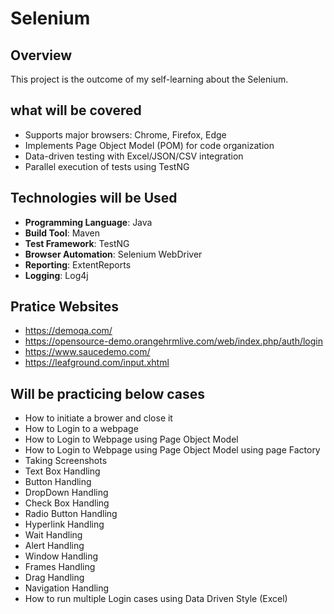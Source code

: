 # Selenium

## Overview
This project is the outcome of my self-learning about the Selenium.

## what will be covered
- Supports major browsers: Chrome, Firefox, Edge
- Implements Page Object Model (POM) for code organization
- Data-driven testing with Excel/JSON/CSV integration
- Parallel execution of tests using TestNG

  
## Technologies will be Used

- **Programming Language**: Java
- **Build Tool**: Maven
- **Test Framework**: TestNG
- **Browser Automation**: Selenium WebDriver
- **Reporting**: ExtentReports
- **Logging**: Log4j

## Pratice Websites
- https://demoqa.com/
- https://opensource-demo.orangehrmlive.com/web/index.php/auth/login
- https://www.saucedemo.com/
- https://leafground.com/input.xhtml


## Will be practicing below cases

- How to initiate a brower and close it
- How to Login to a webpage
- How to Login to Webpage using Page Object Model
- How to Login to Webpage using Page Object Model using page Factory
- Taking Screenshots
- Text Box Handling
- Button Handling
- DropDown Handling
- Check Box Handling
- Radio Button Handling
- Hyperlink Handling
- Wait Handling
- Alert Handling
- Window Handling
- Frames Handling
- Drag Handling
- Navigation Handling
- How to run multiple Login cases using Data Driven Style (Excel)
